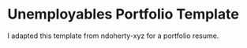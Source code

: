 # Unemployables Portfolio Template
I adapted this template from ndoherty-xyz for a portfolio resume. 
